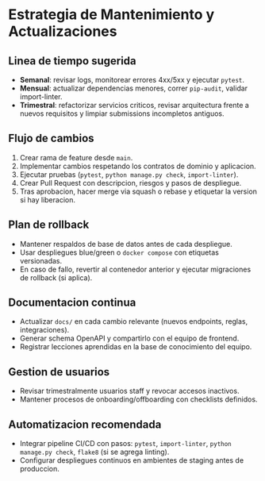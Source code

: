 # Estrategia de Mantenimiento y Actualizaciones

## Linea de tiempo sugerida
- **Semanal**: revisar logs, monitorear errores 4xx/5xx y ejecutar `pytest`.
- **Mensual**: actualizar dependencias menores, correr `pip-audit`, validar import-linter.
- **Trimestral**: refactorizar servicios criticos, revisar arquitectura frente a nuevos requisitos y limpiar submissions incompletos antiguos.

## Flujo de cambios
1. Crear rama de feature desde `main`.
2. Implementar cambios respetando los contratos de dominio y aplicacion.
3. Ejecutar pruebas (`pytest`, `python manage.py check`, `import-linter`).
4. Crear Pull Request con descripcion, riesgos y pasos de despliegue.
5. Tras aprobacion, hacer merge via squash o rebase y etiquetar la version si hay liberacion.

## Plan de rollback
- Mantener respaldos de base de datos antes de cada despliegue.
- Usar despliegues blue/green o `docker compose` con etiquetas versionadas.
- En caso de fallo, revertir al contenedor anterior y ejecutar migraciones de rollback (si aplica).

## Documentacion continua
- Actualizar `docs/` en cada cambio relevante (nuevos endpoints, reglas, integraciones).
- Generar schema OpenAPI y compartirlo con el equipo de frontend.
- Registrar lecciones aprendidas en la base de conocimiento del equipo.

## Gestion de usuarios
- Revisar trimestralmente usuarios staff y revocar accesos inactivos.
- Mantener procesos de onboarding/offboarding con checklists definidos.

## Automatizacion recomendada
- Integrar pipeline CI/CD con pasos: `pytest`, `import-linter`, `python manage.py check`, `flake8` (si se agrega linting).
- Configurar despliegues continuos en ambientes de staging antes de produccion.
